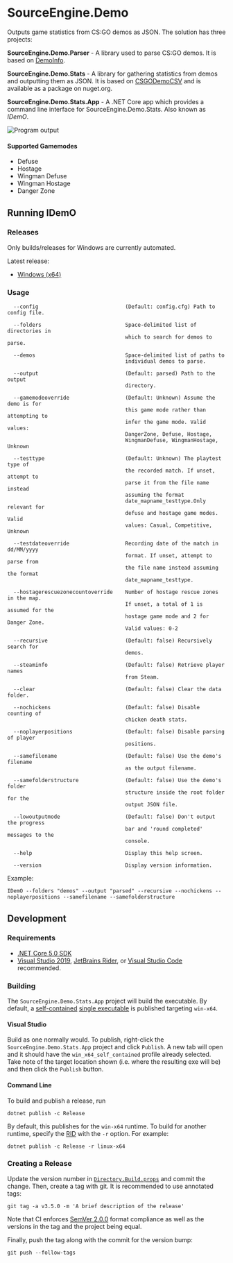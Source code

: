# SourceEngine.Demo

Outputs game statistics from CS:GO demos as JSON. The solution has three projects:

**SourceEngine.Demo.Parser** - A library used to parse CS:GO demos. It is based on [DemoInfo][9].

**SourceEngine.Demo.Stats** - A library for gathering statistics from demos and outputting them as JSON. It is based on [CSGODemoCSV][12] and is available as a package on nuget.org.

**SourceEngine.Demo.Stats.App** - A .NET Core app which provides a command line interface for SourceEngine.Demo.Stats. Also known as _IDemO_.

![Program output](https://i.imgur.com/RALmTAR.png)

#### Supported Gamemodes

- Defuse
- Hostage
- Wingman Defuse
- Wingman Hostage
- Danger Zone

## Running IDemO

### Releases

Only builds/releases for Windows are currently automated.

Latest release:

* [Windows (x64)][1]

### Usage

```
  --config                            (Default: config.cfg) Path to config file.

  --folders                           Space-delimited list of directories in
                                      which to search for demos to parse.

  --demos                             Space-delimited list of paths to
                                      individual demos to parse.

  --output                            (Default: parsed) Path to the output
                                      directory.

  --gamemodeoverride                  (Default: Unknown) Assume the demo is for
                                      this game mode rather than attempting to
                                      infer the game mode. Valid values:
                                      DangerZone, Defuse, Hostage,
                                      WingmanDefuse, WingmanHostage, Unknown

  --testtype                          (Default: Unknown) The playtest type of
                                      the recorded match. If unset, attempt to
                                      parse it from the file name instead
                                      assuming the format
                                      date_mapname_testtype.Only relevant for
                                      defuse and hostage game modes. Valid
                                      values: Casual, Competitive, Unknown

  --testdateoverride                  Recording date of the match in dd/MM/yyyy
                                      format. If unset, attempt to parse from
                                      the file name instead assuming the format
                                      date_mapname_testtype.

  --hostagerescuezonecountoverride    Number of hostage rescue zones in the map.
                                      If unset, a total of 1 is assumed for the
                                      hostage game mode and 2 for Danger Zone.
                                      Valid values: 0-2

  --recursive                         (Default: false) Recursively search for
                                      demos.

  --steaminfo                         (Default: false) Retrieve player names
                                      from Steam.

  --clear                             (Default: false) Clear the data folder.

  --nochickens                        (Default: false) Disable counting of
                                      chicken death stats.

  --noplayerpositions                 (Default: false) Disable parsing of player
                                      positions.

  --samefilename                      (Default: false) Use the demo's filename
                                      as the output filename.

  --samefolderstructure               (Default: false) Use the demo's folder
                                      structure inside the root folder for the
                                      output JSON file.

  --lowoutputmode                     (Default: false) Don't output the progress
                                      bar and 'round completed' messages to the
                                      console.

  --help                              Display this help screen.

  --version                           Display version information.

```

Example:

```
IDemO --folders "demos" --output "parsed" --recursive --nochickens --noplayerpositions --samefilename --samefolderstructure
```

## Development

### Requirements

* [.NET Core 5.0 SDK][2]
* [Visual Studio 2019][3], [JetBrains Rider][4], or [Visual Studio Code][5] recommended.

### Building

The `SourceEngine.Demo.Stats.App` project will build the executable. By default, a [self-contained][6] [single executable][7] is published targeting `win-x64`.

#### Visual Studio

Build as one normally would. To publish, right-click the `SourceEngine.Demo.Stats.App` project and click `Publish`. A new tab will open and it should have the `win_x64_self_contained` profile already selected. Take note of the target location shown (i.e. where the resulting exe will be) and then click the `Publish` button.

#### Command Line

To build and publish a release, run

```
dotnet publish -c Release
```

By default, this publishes for the `win-x64` runtime. To build for another runtime, specify the [RID][8] with the `-r` option. For example:

```
dotnet publish -c Release -r linux-x64
```

### Creating a Release

Update the version number in [`Directory.Build.props`][10] and commit the change. Then, create a tag with git. It is recommended to use annotated tags:

```
git tag -a v3.5.0 -m 'A brief description of the release'
```

Note that CI enforces [SemVer 2.0.0][11] format compliance as well as the versions in the tag and the project being equal.

Finally, push the tag along with the commit for the version bump:

```
git push --follow-tags
```

[1]: https://github.com/source-engine-discord/SourceEngine.Demo/releases/latest/download/IDemO_win-x64.zip
[2]: https://dotnet.microsoft.com/download/dotnet/5.0
[3]: https://visualstudio.microsoft.com/
[4]: https://www.jetbrains.com/rider/
[5]: https://code.visualstudio.com/
[6]: https://docs.microsoft.com/en-us/dotnet/core/deploying/index#self-contained-deployments-scd
[7]: https://docs.microsoft.com/en-us/dotnet/core/whats-new/dotnet-core-3-0#single-file-executables
[8]: https://docs.microsoft.com/en-us/dotnet/core/rid-catalog
[9]: https://github.com/StatsHelix/demoinfo/
[10]: Directory.Build.props
[11]: https://semver.org/spec/v2.0.0.html
[12]: https://github.com/Terri00/CSGODemoCSV
